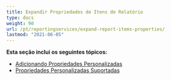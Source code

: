 ```yaml
---
title: Expandir Propriedades de Itens de Relatório
type: docs
weight: 90
url: /pt/reportingservices/expand-report-items-properties/
lastmod: "2021-06-05"
---
```


**Esta seção inclui os seguintes tópicos:**

- [Adicionando Propriedades Personalizadas](/pdf/pt/reportingservices/adding-custom-properties/)
- [Propriedades Personalizadas Suportadas](/pdf/pt/reportingservices/custom-properties-supported/)